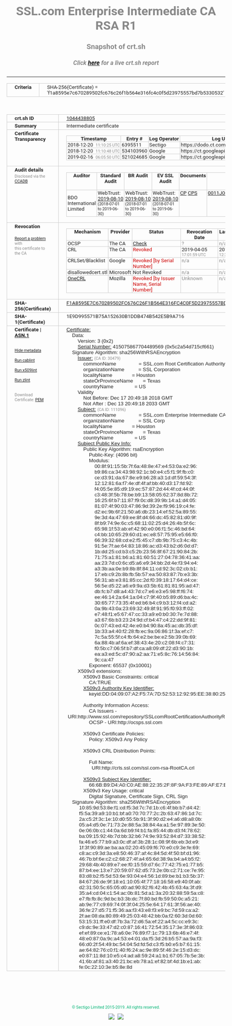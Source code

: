 # SSL.com Enterprise Intermediate CA RSA R1
### Snapshot of crt.sh
##### Click [here](https://crt.sh/?q=F1A8595E7C670289502FC676C26F1B564E316FC4C0F5D23975557BD7B5330532) for a live crt.sh report

---
<!DOCTYPE HTML PUBLIC "-//W3C//DTD HTML 4.0 Transitional//EN">
<HTML>
<HEAD>
  <META http-equiv="Content-Type" content="text/html; charset=UTF-8">
  <TITLE>crt.sh | f1a8595e7c670289502fc676c26f1b564e316fc4c0f5d23975557bd7b5330532</TITLE>
  <META name="description" content="Free CT Log Certificate Search Tool from Sectigo (formerly Comodo CA)">
  <META name="keywords" content="crt.sh, CT, Certificate Transparency, Certificate Search, SSL Certificate, Sectigo, Comodo CA">
  <LINK href="//fonts.googleapis.com/css?family=Roboto+Mono|Roboto:400,400i,700,700i" rel="stylesheet">
  <STYLE type="text/css">
    a {
      white-space: nowrap;
    }
    body {
      color: #888888;
      font: 12pt Roboto, sans-serif;
      padding-top: 10px;
      text-align: center
    }
    form {
      margin: 0px
    }
    span {
      border-radius: 10px
    }
    span.heading {
      color: #888888;
      font: 12pt Roboto, sans-serif
    }
    span.title {
      background-color: #00B373;
      color: #FFFFFF;
      font: bold 18pt Roboto, sans-serif;
      padding: 0px 5px
    }
    span.text {
      color: #888888;
      font: 10pt Roboto, sans-serif
    }
    span.whiteongrey {
      background-color: #D9D9D6;
      color: #FFFFFF;
      font: bold 18pt Roboto, sans-serif;
      padding: 0px 5px
    }
    table {
      border-collapse: collapse;
      color: #222222;
      font: 10pt Roboto, sans-serif;
      margin-left: auto;
      margin-right: auto
    }
    table.options {
      border: none;
      margin-left: 10px
    }
    td, th {
      border: 1px solid #CCCCCC;
      padding: 0px 2px;
      text-align: left;
      vertical-align: top
    }
    td.outer, th.outer {
      border: 1px solid #CCCCCC;
      padding: 2px 20px;
      text-align: left
    }
    th.heading {
      color: #888888;
      font: bold italic 12pt Roboto, sans-serif;
      padding: 20px 0px 0px;
      text-align: center
    }
    th.options, td.options {
      border: none;
      vertical-align: middle
    }
    td.text {
      font: 10pt "Roboto Mono", sans-serif;
      padding: 2px 20px
    }
    td.heading {
      border: none;
      color: #888888;
      font: 12pt Roboto, sans-serif;
      padding-top: 20px;
      text-align: center
    }
    table.lint td, th {
      text-align: center
    }
    .button {
      background-color: #00B373;
      border-radius: 10px;
      color: #FFFFFF;
      font: bold 13pt Roboto, sans-serif
    }
    .copyright {
      font: 8pt Roboto, sans-serif;
      color: #00B373
    }
    .input {
      border: 1px solid #888888;
      font-weight: bold;
      text-align: center
    }
    .small {
      font: 8pt Roboto, sans-serif;
      color: #888888
    }
    .error {
      background-color: #FFDFDF;
      color: #CC0000;
      font-weight: bold
    }
    .fatal {
      background-color: #0000AA;
      color: #FFFFFF;
      font-weight: bold
    }
    .notice {
      background-color: #FFFFDF;
      color: #606000
    }
    .warning {
      background-color: #FFEFDF;
      color: #DF6000
    }
  </STYLE>
</HEAD>
<BODY>

<TABLE>
  <TR>
    <TH class="outer">Criteria</TH>
    <TD class="outer">SHA-256(Certificate) = 'f1a8595e7c670289502fc676c26f1b564e316fc4c0f5d23975557bd7b5330532'</TD>
  </TR>
</TABLE>
<BR>
<TABLE>
  <TR>
    <TH class="outer">crt.sh ID</TH>
    <TD class="outer"><A href="?id=1044438805">1044438805</A></TD>
  </TR>
  <TR>
    <TH class="outer">Summary</TH>
    <TD class="outer">Intermediate certificate</TD>
  </TR>
  <TR>
    <TH class="outer">Certificate<BR>Transparency</TH>
    <TD class="outer">
<TABLE class="options" style="margin-left:0px">
  <TR>
    <TH>Timestamp</TH>
    <TH>Entry #</TH>
    <TH>Log Operator</TH>
    <TH>Log URL</TH>
  </TR>
  <TR>
    <TD>2018-12-20&nbsp; <FONT class="small">11:10:25 UTC</FONT></TD>
    <TD>6395511</TD>
    <TD>Sectigo</TD>
    <TD>https://dodo.ct.comodo.com</TD>
  </TR>
  <TR>
    <TD>2018-12-20&nbsp; <FONT class="small">11:10:48 UTC</FONT></TD>
    <TD>534103960</TD>
    <TD>Google</TD>
    <TD>https://ct.googleapis.com/rocketeer</TD>
  </TR>
  <TR>
    <TD>2019-02-16&nbsp; <FONT class="small">06:05:50 UTC</FONT></TD>
    <TD>521024685</TD>
    <TD>Google</TD>
    <TD>https://ct.googleapis.com/pilot</TD>
  </TR>
</TABLE>
    </TD>
  </TR>
  <TR>
    <TH class="outer">Audit details<BR>
      <DIV class="small" style="padding-top:3px">Disclosed via the
        <A href="//ccadb-public.secure.force.com/mozilla/PublicAllIntermediateCerts" target="_blank">CCADB</A></DIV>
    </TH>
    <TD class="outer">
<TABLE class="options" style="margin-left:0px">
  <TR>
    <TH>Auditor</TH>
    <TH>Standard Audit</TH>
    <TH>BR Audit</TH>
    <TH>EV SSL Audit</TH>
    <TH>Documents</TH>
    <TH>CCADB</TH>
    <TH>Root Owner / Certificate</TH>
  </TR>
  <TR>
    <TD style="vertical-align:middle">BDO International Limited</TD>
    <TD>WebTrust:
      <A href="https://www.cpacanada.ca/generichandlers/CPACHandler.ashx?attachmentid=233834" target="_blank">2019-08-10</A>
      <BR><FONT style="font-size:8pt">(2018-07-01 to 2019-06-30)</FONT></TD>
    <TD>WebTrust:
      <A href="https://www.cpacanada.ca/generichandlers/CPACHandler.ashx?attachmentid=233835" target="_blank">2019-08-10</A>
      <BR><FONT style="font-size:8pt">(2018-07-01 to 2019-06-30)</FONT></TD>
    <TD>WebTrust:
      <A href="https://www.cpacanada.ca/generichandlers/CPACHandler.ashx?attachmentid=233836" target="_blank">2019-08-10</A>
      <BR><FONT style="font-size:8pt">(2018-07-01 to 2019-06-30)</FONT></TD>
    <TD>
      <A href="https://www.ssl.com/app/uploads/2019/06/SSLcom_CP_CPS_Version_1_6.pdf" target="blank">CP</A>
      <A href="https://www.ssl.com/app/uploads/2019/06/SSLcom_CP_CPS_Version_1_6.pdf" target="blank">CPS</A>
    </TD>
    <TD><A href="//ccadb.force.com/0011J00001LIqMSQA1" target="_blank">0011J00001LIqMSQA1</A></TD>
    <TD><A href="/?id=36499471">SSL.com</A></TD>
  </TR>
</TABLE>
    </TD>
  </TR>
  <TR>
    <TH class="outer">Revocation<BR><BR>
      <DIV class="small" style="padding-top:3px"><A href="?id=1044438805&opt=problemreporting">Report a problem</A> with<BR>this certificate to the CA</DIV></TH>
    <TD class="outer">
      <TABLE class="options" style="margin-left:0px">
        <TR>
          <TH>Mechanism</TH>
          <TH>Provider</TH>
          <TH>Status</TH>
          <TH>Revocation Date</TH>
          <TH>Last Observed in CRL</TH>
          <TH>Last Checked <SPAN style="color:#CC0000;vertical-align:middle;font-size:70%;font-weight:normal">(Error)</SPAN></TH>
        </TR>
        <TR>
          <TD>OCSP</TD>
          <TD>The CA</TD>
          <TD><A href="?id=1044438805&opt=ocsp">Check</A></TD>
          <TD><SPAN style="color:#888888">?</SPAN></TD>
          <TD><SPAN style="color:#888888">n/a</SPAN></TD>
          <TD><SPAN style="color:#888888">?</SPAN></TD>
        </TR>
        <TR>
          <TD>CRL</TD>
          <TD>The CA</TD>
          <TD><SPAN style="color:#CC0000">Revoked</SPAN></TD><TD>2019-04-05&nbsp; <FONT class="small">17:01:59 UTC</FONT></TD><TD>2019-05-21&nbsp; <FONT class="small">12:23:19 UTC</FONT></TD><TD>2019-12-04&nbsp; <FONT class="small">19:01:35 UTC</FONT></TD>
        </TR>
        <TR>
          <TD>CRLSet/Blacklist</TD>
          <TD>Google</TD>
          <TD><SPAN style="color:#CC0000">Revoked [by Serial Number]</SPAN></TD>
          <TD><SPAN style="color:#888888">n/a</SPAN></TD>
          <TD><SPAN style="color:#888888">n/a</SPAN></TD>
          <TD><SPAN style="color:#888888">n/a</SPAN></TD>
        </TR>
        <TR>
          <TD>disallowedcert.stl</TD>
          <TD>Microsoft</TD>
          <TD>Not Revoked</TD>
          <TD><SPAN style="color:#888888">n/a</SPAN></TD>
          <TD><SPAN style="color:#888888">n/a</SPAN></TD>
          <TD><SPAN style="color:#888888">n/a</SPAN></TD>
        </TR>
        <TR>
          <TD><A href="/mozilla-onecrl" target="_blank">OneCRL</A></TD>
          <TD>Mozilla</TD>
          <TD><SPAN style="color:#CC0000">Revoked [by Issuer Name, Serial Number]</SPAN></TD><TD><SPAN style="color:#888888">Unknown</SPAN></TD>
          <TD><SPAN style="color:#888888">n/a</SPAN></TD>
          <TD><SPAN style="color:#888888">n/a</SPAN></TD>
        </TR>
      </TABLE>
    </TD>
  </TR>
  <TR>
    <TH class="outer">SHA-256(Certificate)</TH>
    <TD class="outer"><A href="//censys.io/certificates/f1a8595e7c670289502fc676c26f1b564e316fc4c0f5d23975557bd7b5330532">F1A8595E7C670289502FC676C26F1B564E316FC4C0F5D23975557BD7B5330532</A></TD>
  </TR>
  <TR>
    <TH class="outer">SHA-1(Certificate)</TH>
    <TD class="outer">1E9D995571B75A152630B1DDB474B542E5B9A716</TD>
  </TR>
  <TR>
    <TH class="outer">Certificate | <A href="?asn1=1044438805">ASN.1</A>
      <SPAN class="small"><BR>
      <BR><BR><A href="?id=1044438805&opt=nometadata">Hide metadata</A>
      <BR><BR><A href="?id=1044438805&opt=cablint">Run cablint</A>
      <BR><BR><A href="?id=1044438805&opt=x509lint">Run x509lint</A>
      <BR><BR><A href="?id=1044438805&opt=zlint">Run zlint</A>
      <BR><BR><BR>Download Certificate: <A href="?d=1044438805">PEM</A>
      </SPAN>
    </TH>
    <TD class="text"><A href="?d=1044438805">Certificate:</A><BR>&nbsp;&nbsp;&nbsp;&nbsp;Data:<BR>&nbsp;&nbsp;&nbsp;&nbsp;&nbsp;&nbsp;&nbsp;&nbsp;Version:&nbsp;3&nbsp;(0x2)<BR>&nbsp;&nbsp;&nbsp;&nbsp;&nbsp;&nbsp;&nbsp;&nbsp;<A href="?serial=05c2a54d715cf661">Serial&nbsp;Number:</A>&nbsp;415075867704489569&nbsp;(0x5c2a54d715cf661)<BR>&nbsp;&nbsp;&nbsp;&nbsp;Signature&nbsp;Algorithm:&nbsp;sha256WithRSAEncryption<BR>&nbsp;&nbsp;&nbsp;&nbsp;&nbsp;&nbsp;&nbsp;&nbsp;<A href="?caid=30479">Issuer:</A> <SPAN class="small">(CA ID: 30479)</SPAN><BR>&nbsp;&nbsp;&nbsp;&nbsp;&nbsp;&nbsp;&nbsp;&nbsp;&nbsp;&nbsp;&nbsp;&nbsp;commonName&nbsp;&nbsp;&nbsp;&nbsp;&nbsp;&nbsp;&nbsp;&nbsp;&nbsp;&nbsp;&nbsp;&nbsp;&nbsp;&nbsp;&nbsp;&nbsp;=&nbsp;SSL.com&nbsp;Root&nbsp;Certification&nbsp;Authority&nbsp;RSA<BR>&nbsp;&nbsp;&nbsp;&nbsp;&nbsp;&nbsp;&nbsp;&nbsp;&nbsp;&nbsp;&nbsp;&nbsp;organizationName&nbsp;&nbsp;&nbsp;&nbsp;&nbsp;&nbsp;&nbsp;&nbsp;&nbsp;&nbsp;=&nbsp;SSL&nbsp;Corporation<BR>&nbsp;&nbsp;&nbsp;&nbsp;&nbsp;&nbsp;&nbsp;&nbsp;&nbsp;&nbsp;&nbsp;&nbsp;localityName&nbsp;&nbsp;&nbsp;&nbsp;&nbsp;&nbsp;&nbsp;&nbsp;&nbsp;&nbsp;&nbsp;&nbsp;&nbsp;&nbsp;=&nbsp;Houston<BR>&nbsp;&nbsp;&nbsp;&nbsp;&nbsp;&nbsp;&nbsp;&nbsp;&nbsp;&nbsp;&nbsp;&nbsp;stateOrProvinceName&nbsp;&nbsp;&nbsp;&nbsp;&nbsp;&nbsp;&nbsp;=&nbsp;Texas<BR>&nbsp;&nbsp;&nbsp;&nbsp;&nbsp;&nbsp;&nbsp;&nbsp;&nbsp;&nbsp;&nbsp;&nbsp;countryName&nbsp;&nbsp;&nbsp;&nbsp;&nbsp;&nbsp;&nbsp;&nbsp;&nbsp;&nbsp;&nbsp;&nbsp;&nbsp;&nbsp;&nbsp;=&nbsp;US<BR>&nbsp;&nbsp;&nbsp;&nbsp;&nbsp;&nbsp;&nbsp;&nbsp;Validity<BR>&nbsp;&nbsp;&nbsp;&nbsp;&nbsp;&nbsp;&nbsp;&nbsp;&nbsp;&nbsp;&nbsp;&nbsp;Not&nbsp;Before:&nbsp;Dec&nbsp;17&nbsp;20:49:18&nbsp;2018&nbsp;GMT<BR>&nbsp;&nbsp;&nbsp;&nbsp;&nbsp;&nbsp;&nbsp;&nbsp;&nbsp;&nbsp;&nbsp;&nbsp;Not&nbsp;After&nbsp;:&nbsp;Dec&nbsp;13&nbsp;20:49:18&nbsp;2033&nbsp;GMT<BR>&nbsp;&nbsp;&nbsp;&nbsp;&nbsp;&nbsp;&nbsp;&nbsp;<A href="?caid=111096">Subject:</A> <SPAN class="small">(CA ID: 111096)</SPAN><BR>&nbsp;&nbsp;&nbsp;&nbsp;&nbsp;&nbsp;&nbsp;&nbsp;&nbsp;&nbsp;&nbsp;&nbsp;commonName&nbsp;&nbsp;&nbsp;&nbsp;&nbsp;&nbsp;&nbsp;&nbsp;&nbsp;&nbsp;&nbsp;&nbsp;&nbsp;&nbsp;&nbsp;&nbsp;=&nbsp;SSL.com&nbsp;Enterprise&nbsp;Intermediate&nbsp;CA&nbsp;RSA&nbsp;R1<BR>&nbsp;&nbsp;&nbsp;&nbsp;&nbsp;&nbsp;&nbsp;&nbsp;&nbsp;&nbsp;&nbsp;&nbsp;organizationName&nbsp;&nbsp;&nbsp;&nbsp;&nbsp;&nbsp;&nbsp;&nbsp;&nbsp;&nbsp;=&nbsp;SSL&nbsp;Corp<BR>&nbsp;&nbsp;&nbsp;&nbsp;&nbsp;&nbsp;&nbsp;&nbsp;&nbsp;&nbsp;&nbsp;&nbsp;localityName&nbsp;&nbsp;&nbsp;&nbsp;&nbsp;&nbsp;&nbsp;&nbsp;&nbsp;&nbsp;&nbsp;&nbsp;&nbsp;&nbsp;=&nbsp;Houston<BR>&nbsp;&nbsp;&nbsp;&nbsp;&nbsp;&nbsp;&nbsp;&nbsp;&nbsp;&nbsp;&nbsp;&nbsp;stateOrProvinceName&nbsp;&nbsp;&nbsp;&nbsp;&nbsp;&nbsp;&nbsp;=&nbsp;Texas<BR>&nbsp;&nbsp;&nbsp;&nbsp;&nbsp;&nbsp;&nbsp;&nbsp;&nbsp;&nbsp;&nbsp;&nbsp;countryName&nbsp;&nbsp;&nbsp;&nbsp;&nbsp;&nbsp;&nbsp;&nbsp;&nbsp;&nbsp;&nbsp;&nbsp;&nbsp;&nbsp;&nbsp;=&nbsp;US<BR>&nbsp;&nbsp;&nbsp;&nbsp;&nbsp;&nbsp;&nbsp;&nbsp;<A href="?spkisha256=1a78742ad34833991481feeed6be710206b05888fb3dba9c681326551c70a53b">Subject&nbsp;Public&nbsp;Key&nbsp;Info:</A><BR>&nbsp;&nbsp;&nbsp;&nbsp;&nbsp;&nbsp;&nbsp;&nbsp;&nbsp;&nbsp;&nbsp;&nbsp;Public&nbsp;Key&nbsp;Algorithm:&nbsp;rsaEncryption<BR>&nbsp;&nbsp;&nbsp;&nbsp;&nbsp;&nbsp;&nbsp;&nbsp;&nbsp;&nbsp;&nbsp;&nbsp;&nbsp;&nbsp;&nbsp;&nbsp;Public-Key:&nbsp;(4096&nbsp;bit)<BR>&nbsp;&nbsp;&nbsp;&nbsp;&nbsp;&nbsp;&nbsp;&nbsp;&nbsp;&nbsp;&nbsp;&nbsp;&nbsp;&nbsp;&nbsp;&nbsp;Modulus:<BR>&nbsp;&nbsp;&nbsp;&nbsp;&nbsp;&nbsp;&nbsp;&nbsp;&nbsp;&nbsp;&nbsp;&nbsp;&nbsp;&nbsp;&nbsp;&nbsp;&nbsp;&nbsp;&nbsp;&nbsp;00:8f:91:15:5b:7f:6a:48:8e:47:e4:53:0a:e2:96:<BR>&nbsp;&nbsp;&nbsp;&nbsp;&nbsp;&nbsp;&nbsp;&nbsp;&nbsp;&nbsp;&nbsp;&nbsp;&nbsp;&nbsp;&nbsp;&nbsp;&nbsp;&nbsp;&nbsp;&nbsp;b9:86:ca:34:43:98:92:1c:b0:e4:c5:f1:9f:fb:c0:<BR>&nbsp;&nbsp;&nbsp;&nbsp;&nbsp;&nbsp;&nbsp;&nbsp;&nbsp;&nbsp;&nbsp;&nbsp;&nbsp;&nbsp;&nbsp;&nbsp;&nbsp;&nbsp;&nbsp;&nbsp;ce:d3:91:da:67:8e:e9:b6:28:a3:1d:df:59:54:3f:<BR>&nbsp;&nbsp;&nbsp;&nbsp;&nbsp;&nbsp;&nbsp;&nbsp;&nbsp;&nbsp;&nbsp;&nbsp;&nbsp;&nbsp;&nbsp;&nbsp;&nbsp;&nbsp;&nbsp;&nbsp;12:12:81:6a:f7:4e:df:4f:af:bb:40:d3:17:fd:92:<BR>&nbsp;&nbsp;&nbsp;&nbsp;&nbsp;&nbsp;&nbsp;&nbsp;&nbsp;&nbsp;&nbsp;&nbsp;&nbsp;&nbsp;&nbsp;&nbsp;&nbsp;&nbsp;&nbsp;&nbsp;f4:05:5e:85:d9:19:ec:57:87:2d:44:4f:cd:44:0f:<BR>&nbsp;&nbsp;&nbsp;&nbsp;&nbsp;&nbsp;&nbsp;&nbsp;&nbsp;&nbsp;&nbsp;&nbsp;&nbsp;&nbsp;&nbsp;&nbsp;&nbsp;&nbsp;&nbsp;&nbsp;c3:48:3f:5b:78:be:b9:13:58:05:62:37:8d:8b:72:<BR>&nbsp;&nbsp;&nbsp;&nbsp;&nbsp;&nbsp;&nbsp;&nbsp;&nbsp;&nbsp;&nbsp;&nbsp;&nbsp;&nbsp;&nbsp;&nbsp;&nbsp;&nbsp;&nbsp;&nbsp;16:25:6f:b7:11:87:f9:0c:d8:39:9b:14:a1:d4:05:<BR>&nbsp;&nbsp;&nbsp;&nbsp;&nbsp;&nbsp;&nbsp;&nbsp;&nbsp;&nbsp;&nbsp;&nbsp;&nbsp;&nbsp;&nbsp;&nbsp;&nbsp;&nbsp;&nbsp;&nbsp;81:07:4f:90:03:47:86:9d:39:2e:f9:96:19:c4:fe:<BR>&nbsp;&nbsp;&nbsp;&nbsp;&nbsp;&nbsp;&nbsp;&nbsp;&nbsp;&nbsp;&nbsp;&nbsp;&nbsp;&nbsp;&nbsp;&nbsp;&nbsp;&nbsp;&nbsp;&nbsp;d2:ec:9b:6f:21:50:a6:db:23:14:ef:52:5a:89:55:<BR>&nbsp;&nbsp;&nbsp;&nbsp;&nbsp;&nbsp;&nbsp;&nbsp;&nbsp;&nbsp;&nbsp;&nbsp;&nbsp;&nbsp;&nbsp;&nbsp;&nbsp;&nbsp;&nbsp;&nbsp;9e:3d:4a:47:69:ee:8f:d4:66:dc:45:82:81:d0:9f:<BR>&nbsp;&nbsp;&nbsp;&nbsp;&nbsp;&nbsp;&nbsp;&nbsp;&nbsp;&nbsp;&nbsp;&nbsp;&nbsp;&nbsp;&nbsp;&nbsp;&nbsp;&nbsp;&nbsp;&nbsp;8f:b9:74:9e:6c:c5:68:11:02:25:d4:26:4b:5f:6c:<BR>&nbsp;&nbsp;&nbsp;&nbsp;&nbsp;&nbsp;&nbsp;&nbsp;&nbsp;&nbsp;&nbsp;&nbsp;&nbsp;&nbsp;&nbsp;&nbsp;&nbsp;&nbsp;&nbsp;&nbsp;65:98:1f:53:ab:ef:42:90:e0:06:f1:5c:46:bd:64:<BR>&nbsp;&nbsp;&nbsp;&nbsp;&nbsp;&nbsp;&nbsp;&nbsp;&nbsp;&nbsp;&nbsp;&nbsp;&nbsp;&nbsp;&nbsp;&nbsp;&nbsp;&nbsp;&nbsp;&nbsp;c4:bb:10:65:29:60:d1:ec:e8:57:75:95:e5:66:f0:<BR>&nbsp;&nbsp;&nbsp;&nbsp;&nbsp;&nbsp;&nbsp;&nbsp;&nbsp;&nbsp;&nbsp;&nbsp;&nbsp;&nbsp;&nbsp;&nbsp;&nbsp;&nbsp;&nbsp;&nbsp;66:39:32:68:cd:e2:f5:45:c7:db:9b:75:c3:4c:4b:<BR>&nbsp;&nbsp;&nbsp;&nbsp;&nbsp;&nbsp;&nbsp;&nbsp;&nbsp;&nbsp;&nbsp;&nbsp;&nbsp;&nbsp;&nbsp;&nbsp;&nbsp;&nbsp;&nbsp;&nbsp;91:5e:7f:ae:64:83:18:86:ac:d3:43:b2:d6:0d:d7:<BR>&nbsp;&nbsp;&nbsp;&nbsp;&nbsp;&nbsp;&nbsp;&nbsp;&nbsp;&nbsp;&nbsp;&nbsp;&nbsp;&nbsp;&nbsp;&nbsp;&nbsp;&nbsp;&nbsp;&nbsp;1b:dd:25:cd:b3:c5:2b:23:56:8f:67:21:90:84:2b:<BR>&nbsp;&nbsp;&nbsp;&nbsp;&nbsp;&nbsp;&nbsp;&nbsp;&nbsp;&nbsp;&nbsp;&nbsp;&nbsp;&nbsp;&nbsp;&nbsp;&nbsp;&nbsp;&nbsp;&nbsp;71:75:a1:81:b6:a1:81:60:51:27:04:78:36:41:aa:<BR>&nbsp;&nbsp;&nbsp;&nbsp;&nbsp;&nbsp;&nbsp;&nbsp;&nbsp;&nbsp;&nbsp;&nbsp;&nbsp;&nbsp;&nbsp;&nbsp;&nbsp;&nbsp;&nbsp;&nbsp;aa:23:7d:c0:6c:d5:a6:e9:34:bb:2d:4e:f3:94:e4:<BR>&nbsp;&nbsp;&nbsp;&nbsp;&nbsp;&nbsp;&nbsp;&nbsp;&nbsp;&nbsp;&nbsp;&nbsp;&nbsp;&nbsp;&nbsp;&nbsp;&nbsp;&nbsp;&nbsp;&nbsp;a3:3b:aa:0e:b9:8b:8f:84:11:cd:92:3c:02:cb:b1:<BR>&nbsp;&nbsp;&nbsp;&nbsp;&nbsp;&nbsp;&nbsp;&nbsp;&nbsp;&nbsp;&nbsp;&nbsp;&nbsp;&nbsp;&nbsp;&nbsp;&nbsp;&nbsp;&nbsp;&nbsp;17:eb:c9:2b:8b:fb:5b:57:ea:50:83:87:7b:e3:3b:<BR>&nbsp;&nbsp;&nbsp;&nbsp;&nbsp;&nbsp;&nbsp;&nbsp;&nbsp;&nbsp;&nbsp;&nbsp;&nbsp;&nbsp;&nbsp;&nbsp;&nbsp;&nbsp;&nbsp;&nbsp;56:31:ab:e3:81:85:cc:2d:f0:39:18:17:64:d4:ce:<BR>&nbsp;&nbsp;&nbsp;&nbsp;&nbsp;&nbsp;&nbsp;&nbsp;&nbsp;&nbsp;&nbsp;&nbsp;&nbsp;&nbsp;&nbsp;&nbsp;&nbsp;&nbsp;&nbsp;&nbsp;56:5e:d5:22:a6:e9:9a:d3:5b:61:81:81:95:ad:47:<BR>&nbsp;&nbsp;&nbsp;&nbsp;&nbsp;&nbsp;&nbsp;&nbsp;&nbsp;&nbsp;&nbsp;&nbsp;&nbsp;&nbsp;&nbsp;&nbsp;&nbsp;&nbsp;&nbsp;&nbsp;db:fc:b7:d8:a4:43:7d:c7:e6:e3:e5:98:ff:f6:74:<BR>&nbsp;&nbsp;&nbsp;&nbsp;&nbsp;&nbsp;&nbsp;&nbsp;&nbsp;&nbsp;&nbsp;&nbsp;&nbsp;&nbsp;&nbsp;&nbsp;&nbsp;&nbsp;&nbsp;&nbsp;ee:46:14:2a:64:1a:04:c7:9f:40:b5:89:d6:ba:4c:<BR>&nbsp;&nbsp;&nbsp;&nbsp;&nbsp;&nbsp;&nbsp;&nbsp;&nbsp;&nbsp;&nbsp;&nbsp;&nbsp;&nbsp;&nbsp;&nbsp;&nbsp;&nbsp;&nbsp;&nbsp;30:65:77:73:35:4f:ed:b6:b4:c9:b3:12:f4:cd:a2:<BR>&nbsp;&nbsp;&nbsp;&nbsp;&nbsp;&nbsp;&nbsp;&nbsp;&nbsp;&nbsp;&nbsp;&nbsp;&nbsp;&nbsp;&nbsp;&nbsp;&nbsp;&nbsp;&nbsp;&nbsp;0a:9b:43:0a:23:69:32:49:8f:91:95:f0:93:ff:02:<BR>&nbsp;&nbsp;&nbsp;&nbsp;&nbsp;&nbsp;&nbsp;&nbsp;&nbsp;&nbsp;&nbsp;&nbsp;&nbsp;&nbsp;&nbsp;&nbsp;&nbsp;&nbsp;&nbsp;&nbsp;e7:48:f1:e5:67:47:cc:33:a9:e0:b0:30:7e:7d:88:<BR>&nbsp;&nbsp;&nbsp;&nbsp;&nbsp;&nbsp;&nbsp;&nbsp;&nbsp;&nbsp;&nbsp;&nbsp;&nbsp;&nbsp;&nbsp;&nbsp;&nbsp;&nbsp;&nbsp;&nbsp;a3:67:6b:b3:23:24:9d:cf:b4:47:c4:22:dd:9f:81:<BR>&nbsp;&nbsp;&nbsp;&nbsp;&nbsp;&nbsp;&nbsp;&nbsp;&nbsp;&nbsp;&nbsp;&nbsp;&nbsp;&nbsp;&nbsp;&nbsp;&nbsp;&nbsp;&nbsp;&nbsp;0c:07:43:ed:42:4e:e0:b4:90:8a:45:ac:db:35:df:<BR>&nbsp;&nbsp;&nbsp;&nbsp;&nbsp;&nbsp;&nbsp;&nbsp;&nbsp;&nbsp;&nbsp;&nbsp;&nbsp;&nbsp;&nbsp;&nbsp;&nbsp;&nbsp;&nbsp;&nbsp;1b:33:a4:40:f2:28:fb:ec:9a:06:86:1f:3a:ef:c7:<BR>&nbsp;&nbsp;&nbsp;&nbsp;&nbsp;&nbsp;&nbsp;&nbsp;&nbsp;&nbsp;&nbsp;&nbsp;&nbsp;&nbsp;&nbsp;&nbsp;&nbsp;&nbsp;&nbsp;&nbsp;7c:5a:55:5f:c4:fb:64:e2:be:be:e2:5b:39:0b:69:<BR>&nbsp;&nbsp;&nbsp;&nbsp;&nbsp;&nbsp;&nbsp;&nbsp;&nbsp;&nbsp;&nbsp;&nbsp;&nbsp;&nbsp;&nbsp;&nbsp;&nbsp;&nbsp;&nbsp;&nbsp;6a:88:4b:af:6a:ef:38:43:4e:20:c2:08:f4:c7:31:<BR>&nbsp;&nbsp;&nbsp;&nbsp;&nbsp;&nbsp;&nbsp;&nbsp;&nbsp;&nbsp;&nbsp;&nbsp;&nbsp;&nbsp;&nbsp;&nbsp;&nbsp;&nbsp;&nbsp;&nbsp;f0:5b:c7:06:5f:b7:df:ca:a8:09:df:22:d3:90:1b:<BR>&nbsp;&nbsp;&nbsp;&nbsp;&nbsp;&nbsp;&nbsp;&nbsp;&nbsp;&nbsp;&nbsp;&nbsp;&nbsp;&nbsp;&nbsp;&nbsp;&nbsp;&nbsp;&nbsp;&nbsp;ea:a3:ed:5c:d7:90:a2:aa:71:e5:8c:76:14:56:84:<BR>&nbsp;&nbsp;&nbsp;&nbsp;&nbsp;&nbsp;&nbsp;&nbsp;&nbsp;&nbsp;&nbsp;&nbsp;&nbsp;&nbsp;&nbsp;&nbsp;&nbsp;&nbsp;&nbsp;&nbsp;9c:ca:47<BR>&nbsp;&nbsp;&nbsp;&nbsp;&nbsp;&nbsp;&nbsp;&nbsp;&nbsp;&nbsp;&nbsp;&nbsp;&nbsp;&nbsp;&nbsp;&nbsp;Exponent:&nbsp;65537&nbsp;(0x10001)<BR>&nbsp;&nbsp;&nbsp;&nbsp;&nbsp;&nbsp;&nbsp;&nbsp;X509v3&nbsp;extensions:<BR>&nbsp;&nbsp;&nbsp;&nbsp;&nbsp;&nbsp;&nbsp;&nbsp;&nbsp;&nbsp;&nbsp;&nbsp;X509v3&nbsp;Basic&nbsp;Constraints:&nbsp;critical<BR>&nbsp;&nbsp;&nbsp;&nbsp;&nbsp;&nbsp;&nbsp;&nbsp;&nbsp;&nbsp;&nbsp;&nbsp;&nbsp;&nbsp;&nbsp;&nbsp;CA:TRUE<BR>&nbsp;&nbsp;&nbsp;&nbsp;&nbsp;&nbsp;&nbsp;&nbsp;&nbsp;&nbsp;&nbsp;&nbsp;<A href="?ski=dd040907a2f57a7d5253129295ee3880250da659">X509v3&nbsp;Authority&nbsp;Key&nbsp;Identifier:</A><BR>&nbsp;&nbsp;&nbsp;&nbsp;&nbsp;&nbsp;&nbsp;&nbsp;&nbsp;&nbsp;&nbsp;&nbsp;&nbsp;&nbsp;&nbsp;&nbsp;keyid:DD:04:09:07:A2:F5:7A:7D:52:53:12:92:95:EE:38:80:25:0D:A6:59<BR><BR>&nbsp;&nbsp;&nbsp;&nbsp;&nbsp;&nbsp;&nbsp;&nbsp;&nbsp;&nbsp;&nbsp;&nbsp;Authority&nbsp;Information&nbsp;Access:&nbsp;<BR>&nbsp;&nbsp;&nbsp;&nbsp;&nbsp;&nbsp;&nbsp;&nbsp;&nbsp;&nbsp;&nbsp;&nbsp;&nbsp;&nbsp;&nbsp;&nbsp;CA&nbsp;Issuers&nbsp;-&nbsp;URI:http://www.ssl.com/repository/SSLcomRootCertificationAuthorityRSA.crt<BR>&nbsp;&nbsp;&nbsp;&nbsp;&nbsp;&nbsp;&nbsp;&nbsp;&nbsp;&nbsp;&nbsp;&nbsp;&nbsp;&nbsp;&nbsp;&nbsp;OCSP&nbsp;-&nbsp;URI:http://ocsps.ssl.com<BR><BR>&nbsp;&nbsp;&nbsp;&nbsp;&nbsp;&nbsp;&nbsp;&nbsp;&nbsp;&nbsp;&nbsp;&nbsp;X509v3&nbsp;Certificate&nbsp;Policies:&nbsp;<BR>&nbsp;&nbsp;&nbsp;&nbsp;&nbsp;&nbsp;&nbsp;&nbsp;&nbsp;&nbsp;&nbsp;&nbsp;&nbsp;&nbsp;&nbsp;&nbsp;Policy:&nbsp;X509v3&nbsp;Any&nbsp;Policy<BR><BR>&nbsp;&nbsp;&nbsp;&nbsp;&nbsp;&nbsp;&nbsp;&nbsp;&nbsp;&nbsp;&nbsp;&nbsp;X509v3&nbsp;CRL&nbsp;Distribution&nbsp;Points:&nbsp;<BR><BR>&nbsp;&nbsp;&nbsp;&nbsp;&nbsp;&nbsp;&nbsp;&nbsp;&nbsp;&nbsp;&nbsp;&nbsp;&nbsp;&nbsp;&nbsp;&nbsp;Full&nbsp;Name:<BR>&nbsp;&nbsp;&nbsp;&nbsp;&nbsp;&nbsp;&nbsp;&nbsp;&nbsp;&nbsp;&nbsp;&nbsp;&nbsp;&nbsp;&nbsp;&nbsp;&nbsp;&nbsp;URI:http://crls.ssl.com/ssl.com-rsa-RootCA.crl<BR><BR>&nbsp;&nbsp;&nbsp;&nbsp;&nbsp;&nbsp;&nbsp;&nbsp;&nbsp;&nbsp;&nbsp;&nbsp;<A href="?ski=666bb9d4a0c0ae8822352f8f9af3fe89afe7e87e">X509v3&nbsp;Subject&nbsp;Key&nbsp;Identifier:</A><BR>&nbsp;&nbsp;&nbsp;&nbsp;&nbsp;&nbsp;&nbsp;&nbsp;&nbsp;&nbsp;&nbsp;&nbsp;&nbsp;&nbsp;&nbsp;&nbsp;66:6B:B9:D4:A0:C0:AE:88:22:35:2F:8F:9A:F3:FE:89:AF:E7:E8:7E<BR>&nbsp;&nbsp;&nbsp;&nbsp;&nbsp;&nbsp;&nbsp;&nbsp;&nbsp;&nbsp;&nbsp;&nbsp;X509v3&nbsp;Key&nbsp;Usage:&nbsp;critical<BR>&nbsp;&nbsp;&nbsp;&nbsp;&nbsp;&nbsp;&nbsp;&nbsp;&nbsp;&nbsp;&nbsp;&nbsp;&nbsp;&nbsp;&nbsp;&nbsp;Digital&nbsp;Signature,&nbsp;Certificate&nbsp;Sign,&nbsp;CRL&nbsp;Sign<BR>&nbsp;&nbsp;&nbsp;&nbsp;Signature&nbsp;Algorithm:&nbsp;sha256WithRSAEncryption<BR>&nbsp;&nbsp;&nbsp;&nbsp;&nbsp;&nbsp;&nbsp;&nbsp;&nbsp;10:85:9d:53:8e:f1:cd:f5:3d:7c:7d:1b:c6:4f:bb:b7:d4:42:<BR>&nbsp;&nbsp;&nbsp;&nbsp;&nbsp;&nbsp;&nbsp;&nbsp;&nbsp;f5:5a:39:a9:10:b1:bf:a0:70:70:77:2c:2b:63:47:86:1d:7c:<BR>&nbsp;&nbsp;&nbsp;&nbsp;&nbsp;&nbsp;&nbsp;&nbsp;&nbsp;2a:c5:2f:3c:1e:10:d0:55:5b:91:3f:90:d2:e4:a6:d8:a8:0b:<BR>&nbsp;&nbsp;&nbsp;&nbsp;&nbsp;&nbsp;&nbsp;&nbsp;&nbsp;05:a4:d5:0e:71:73:2e:88:5a:38:84:4a:a1:5e:97:89:3e:50:<BR>&nbsp;&nbsp;&nbsp;&nbsp;&nbsp;&nbsp;&nbsp;&nbsp;&nbsp;0e:06:0b:c1:44:0a:6d:b9:f4:b1:fa:85:44:db:d3:f4:78:62:<BR>&nbsp;&nbsp;&nbsp;&nbsp;&nbsp;&nbsp;&nbsp;&nbsp;&nbsp;ba:09:15:92:4b:7d:bb:32:b6:74:9e:93:52:84:d7:33:38:52:<BR>&nbsp;&nbsp;&nbsp;&nbsp;&nbsp;&nbsp;&nbsp;&nbsp;&nbsp;fa:46:e5:77:b9:a3:0c:df:af:3b:28:1c:08:9f:6b:eb:3d:e9:<BR>&nbsp;&nbsp;&nbsp;&nbsp;&nbsp;&nbsp;&nbsp;&nbsp;&nbsp;1f:3f:90:89:ae:ba:aa:02:20:45:09:f6:70:e0:c9:3e:fe:69:<BR>&nbsp;&nbsp;&nbsp;&nbsp;&nbsp;&nbsp;&nbsp;&nbsp;&nbsp;c8:ac:c9:3d:3a:e8:50:46:37:af:4c:84:5d:4f:50:bf:d1:96:<BR>&nbsp;&nbsp;&nbsp;&nbsp;&nbsp;&nbsp;&nbsp;&nbsp;&nbsp;46:7b:bf:6e:c2:c2:68:27:4f:a4:65:6d:38:9a:b4:a4:b5:f2:<BR>&nbsp;&nbsp;&nbsp;&nbsp;&nbsp;&nbsp;&nbsp;&nbsp;&nbsp;29:68:4b:40:89:e7:ee:f0:15:59:d7:6c:77:42:75:e1:77:b5:<BR>&nbsp;&nbsp;&nbsp;&nbsp;&nbsp;&nbsp;&nbsp;&nbsp;&nbsp;87:b4:ee:13:e7:20:59:07:62:d5:73:2e:0b:c2:71:ce:7e:95:<BR>&nbsp;&nbsp;&nbsp;&nbsp;&nbsp;&nbsp;&nbsp;&nbsp;&nbsp;83:d8:b2:f5:5d:53:6e:93:04:e4:56:1d:89:be:b1:b3:5b:37:<BR>&nbsp;&nbsp;&nbsp;&nbsp;&nbsp;&nbsp;&nbsp;&nbsp;&nbsp;84:67:26:de:9f:18:e1:10:05:4f:77:18:16:58:e9:40:0f:ab:<BR>&nbsp;&nbsp;&nbsp;&nbsp;&nbsp;&nbsp;&nbsp;&nbsp;&nbsp;d2:31:50:5c:65:05:d0:ad:90:82:f6:42:4b:45:63:4a:3f:d9:<BR>&nbsp;&nbsp;&nbsp;&nbsp;&nbsp;&nbsp;&nbsp;&nbsp;&nbsp;35:a4:cd:04:c1:54:ac:0b:81:5d:a1:3a:20:32:88:59:5a:c8:<BR>&nbsp;&nbsp;&nbsp;&nbsp;&nbsp;&nbsp;&nbsp;&nbsp;&nbsp;e7:fb:fb:8c:9d:bc:b3:3b:dc:7f:80:bd:fb:59:50:0c:a5:21:<BR>&nbsp;&nbsp;&nbsp;&nbsp;&nbsp;&nbsp;&nbsp;&nbsp;&nbsp;ab:9e:77:c9:69:74:0f:3f:04:25:5e:64:17:61:3f:56:ae:40:<BR>&nbsp;&nbsp;&nbsp;&nbsp;&nbsp;&nbsp;&nbsp;&nbsp;&nbsp;36:fe:27:d5:71:f5:36:aa:f3:43:e8:f3:e9:bc:7d:59:ca:a2:<BR>&nbsp;&nbsp;&nbsp;&nbsp;&nbsp;&nbsp;&nbsp;&nbsp;&nbsp;2f:ae:08:da:80:89:49:25:03:48:42:bb:0a:f2:60:3d:0d:60:<BR>&nbsp;&nbsp;&nbsp;&nbsp;&nbsp;&nbsp;&nbsp;&nbsp;&nbsp;53:15:31:ff:e0:df:7b:3a:72:d6:5a:ef:22:a4:5c:cc:e9:3c:<BR>&nbsp;&nbsp;&nbsp;&nbsp;&nbsp;&nbsp;&nbsp;&nbsp;&nbsp;c9:dc:9e:33:47:d2:c0:87:16:41:72:54:35:17:3e:3f:86:03:<BR>&nbsp;&nbsp;&nbsp;&nbsp;&nbsp;&nbsp;&nbsp;&nbsp;&nbsp;ef:ef:89:ce:e1:78:a6:0e:76:89:f7:1c:79:13:6b:46:e7:4f:<BR>&nbsp;&nbsp;&nbsp;&nbsp;&nbsp;&nbsp;&nbsp;&nbsp;&nbsp;48:e0:87:0a:9c:a4:53:e4:01:da:f5:3d:26:b5:57:aa:9a:f3:<BR>&nbsp;&nbsp;&nbsp;&nbsp;&nbsp;&nbsp;&nbsp;&nbsp;&nbsp;66:d0:2f:54:49:bc:54:04:5d:fd:5d:c3:f5:b0:e5:b7:61:15:<BR>&nbsp;&nbsp;&nbsp;&nbsp;&nbsp;&nbsp;&nbsp;&nbsp;&nbsp;ae:64:82:76:c0:f1:40:f6:24:ac:9e:89:5f:46:2e:15:d3:dc:<BR>&nbsp;&nbsp;&nbsp;&nbsp;&nbsp;&nbsp;&nbsp;&nbsp;&nbsp;e0:87:11:8d:10:e5:c4:ad:a8:59:24:a1:b1:67:05:7b:5e:3b:<BR>&nbsp;&nbsp;&nbsp;&nbsp;&nbsp;&nbsp;&nbsp;&nbsp;&nbsp;41:6b:af:81:a3:40:21:bc:eb:78:a1:ef:82:bf:4d:1b:e1:ab:<BR>&nbsp;&nbsp;&nbsp;&nbsp;&nbsp;&nbsp;&nbsp;&nbsp;&nbsp;fe:0c:22:10:3e:b5:8e:8d<BR>    </TD>
  </TR>
</TABLE>

  <BR><BR><BR>

  <P class="copyright">&copy; Sectigo Limited 2015-2019. All rights reserved.</P>
  <DIV>
    <A href="https://sectigo.com/"><IMG src="/sectigo_s.png"></A>
    &nbsp;<A href="https://github.com/crtsh"><IMG src="/GitHub-Mark-32px.png"></A>
  </DIV>
</BODY>
</HTML>
